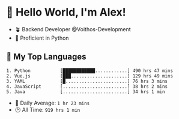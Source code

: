 # 👋 Hello World, I'm Alex!

- 🪴 Backend Developer @Voithos-Development
- 🐍 Proficient in Python

## 💚 My Top Languages
```
1. Python           [████████████............] 490 hrs 47 mins
2. Vue.js           [███.....................] 129 hrs 49 mins
3. YAML             [█.......................] 76 hrs 3 mins
4. JavaScript       [........................] 38 hrs 2 mins
5. Java             [........................] 34 hrs 1 min
```
- 💪 Daily Average: `1 hr 23 mins`
- 🕑 All Time: `919 hrs 1 min`